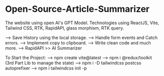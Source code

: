 # Open-Source-Article-Summarizer
The website using open AI's GPT Model. Technologies using ReactJS, Vite, Tailwind CSS, RTK, RapidAPI, glass morphism, RTK query.

--> Save History using the local storage. 
--> Handle form events and Catch errors. 
--> Implement copy to clipboard. 
--> Write clean code and much more. 
--> RapidAPI >> AI Summarizer

To Start the Project: 
--> npm create vite@latest
--> npm i @redux/toolkit (3rd Part Lib to manage the state)
--> npm i -D tailwindcss postcss autoprefixer
--> npm i tailwindcss init -p
